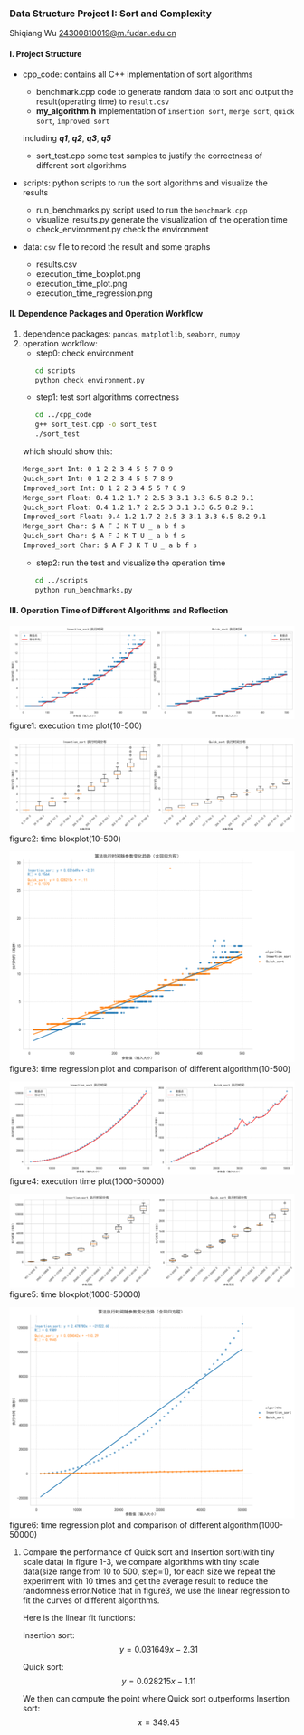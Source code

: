 ### Data Structure Project I: Sort and Complexity
Shiqiang Wu 24300810019@m.fudan.edu.cn
#### I. Project Structure
+ cpp_code: contains all C++ implementation of sort algorithms
   + benchmark.cpp
    code to generate random data to sort and output the result(operating time) to `result.csv`
   + **my_algorithm.h**
    implementation of `insertion sort`, `merge sort`, `quick sort`, `improved sort`
     
    including ***q1***, ***q2***, ***q3***, ***q5***
   + sort_test.cpp
    some test samples to justify the correctness of different sort algorithms
+ scripts: python scripts to run the sort algorithms and visualize the results
   + run_benchmarks.py
    script used to run the `benchmark.cpp`
   + visualize_results.py
    generate the visualization of the operation time
   + check_environment.py 
    check the environment
+ data: `csv` file to record the result and some graphs
   + results.csv  
   + execution_time_boxplot.png
   + execution_time_plot.png
   + execution_time_regression.png

#### II. Dependence Packages and Operation Workflow
1. dependence packages:
   `pandas`, `matplotlib`, `seaborn`, `numpy`
2. operation workflow:
   + step0: check environment
   ```bash
      cd scripts
      python check_environment.py
   ```
   + step1: test sort algorithms correctness
   ```bash
      cd ../cpp_code
      g++ sort_test.cpp -o sort_test
      ./sort_test
   ``` 
   which should show this:
   ```bash
   Merge_sort Int: 0 1 2 2 3 4 5 5 7 8 9 
   Quick_sort Int: 0 1 2 2 3 4 5 5 7 8 9 
   Improved_sort Int: 0 1 2 2 3 4 5 5 7 8 9 
   Merge_sort Float: 0.4 1.2 1.7 2 2.5 3 3.1 3.3 6.5 8.2 9.1 
   Quick_sort Float: 0.4 1.2 1.7 2 2.5 3 3.1 3.3 6.5 8.2 9.1 
   Improved_sort Float: 0.4 1.2 1.7 2 2.5 3 3.1 3.3 6.5 8.2 9.1 
   Merge_sort Char: $ A F J K T U _ a b f s 
   Quick_sort Char: $ A F J K T U _ a b f s 
   Improved_sort Char: $ A F J K T U _ a b f s 
   ```
   + step2: run the test and visualize the operation time
   ```bash
      cd ../scripts
      python run_benchmarks.py
   ```
#### III. Operation Time of Different Algorithms and Reflection
![execution time plot1](data/execution_time_plot1.png)
figure1: execution time plot(10-500)

![time boxplot1](data/execution_time_boxplot1.png)
figure2: time bloxplot(10-500)

![time regression1](data/execution_time_regression1.png)
figure3: time regression plot and comparison of different algorithm(10-500)

![execution time plot2](data/execution_time_plot2.png)
figure4: execution time plot(1000-50000)

![time boxplot2](data/execution_time_boxplot2.png)
figure5: time bloxplot(1000-50000)

![time regression2](data/execution_time_regression2.png)
figure6: time regression plot and comparison of different algorithm(1000-50000)

1. Compare the performance of Quick sort and Insertion sort(with tiny scale data)
   In figure 1-3, we compare algorithms with tiny scale data(size range from 10 to 500, step=1), for each size we repeat the experiment with 10 times and get the average result to reduce the randomness error.Notice that in figure3, we use the linear regression to fit the curves of different algorithms.

   Here is the linear fit functions:

   Insertion sort:
   $$y= 0.031649x - 2.31$$
   
   Quick sort:
   $$y= 0.028215x - 1.11$$

   We then can compute the point where Quick sort outperforms Insertion sort:
   $$x=349.45$$